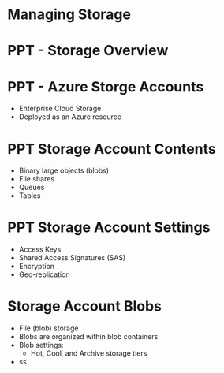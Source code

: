 # Managing Storage

# PPT - Storage Overview

# PPT - Azure Storge Accounts
- Enterprise Cloud Storage
- Deployed as an Azure resource

# PPT Storage Account Contents
- Binary large objects (blobs)
- File shares
- Queues
- Tables

# PPT Storage Account Settings
- Access Keys
- Shared Access Signatures (SAS)
- Encryption
- Geo-replication

# Storage Account Blobs
- File (blob) storage
- Blobs are organized within blob containers
- Blob settings:
  - Hot, Cool, and Archive storage tiers
- ss
